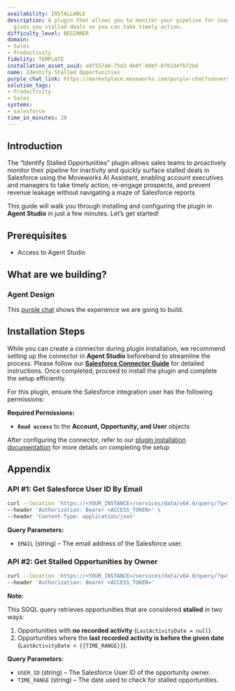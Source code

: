 ```yaml
---
availability: INSTALLABLE
description: A plugin that allows you to monitor your pipeline for inactivity and
  gives you stalled deals so you can take timely action.
difficulty_level: BEGINNER
domain:
- Sales
- Productivity
fidelity: TEMPLATE
installation_asset_uuid: a8f557a0-75d3-4b0f-88bf-8f01d4fb72bd
name: Identify Stalled Opportunities
purple_chat_link: https://marketplace.moveworks.com/purple-chat?conversation=%7B%22startTimestamp%22%3A%2211%3A43+AM%22%2C%22messages%22%3A%5B%7B%22role%22%3A%22user%22%2C%22parts%22%3A%5B%7B%22richText%22%3A%22%3Cp+xmlns%3D%5C%22http%3A%2F%2Fwww.w3.org%2F1999%2Fxhtml%5C%22%3EI+want+to+view+stalled+opportunities.%3C%2Fp%3E%22%7D%5D%7D%2C%7B%22role%22%3A%22assistant%22%2C%22parts%22%3A%5B%7B%22richText%22%3A%22%3Cp+xmlns%3D%5C%22http%3A%2F%2Fwww.w3.org%2F1999%2Fxhtml%5C%22%3EOkay%2C+I+can+help+with+that.+To+identify+stalled+opportunities+for+accounts+assigned+to+you%2C+please+specify+a+date+range+to+check+for+inactivity.%3C%2Fp%3E%22%7D%5D%7D%2C%7B%22role%22%3A%22user%22%2C%22parts%22%3A%5B%7B%22richText%22%3A%22%3Cp+xmlns%3D%5C%22http%3A%2F%2Fwww.w3.org%2F1999%2Fxhtml%5C%22%3ELast+quarter%3C%2Fp%3E%22%7D%5D%7D%2C%7B%22role%22%3A%22assistant%22%2C%22parts%22%3A%5B%7B%22reasoningSteps%22%3A%5B%7B%22status%22%3A%22success%22%2C%22richText%22%3A%22Successfully+extracted+date+range%3A+Last+quarter+%28Q1+2024%29.+Identified+target+accounts%3A+ACME%2C+Stark+Industries.%22%7D%2C%7B%22status%22%3A%22pending%22%2C%22richText%22%3A%22Searching+Salesforce+for+opportunities+related+to+ACME%2FStark+Industries+accounts+with+no+activity+during+Q1+2024.%22%7D%5D%7D%2C%7B%22richText%22%3A%22%3Cp+xmlns%3D%5C%22http%3A%2F%2Fwww.w3.org%2F1999%2Fxhtml%5C%22%3EHere+are+the+inactive+opportunities+for+%3Cb%3EACME+%26amp%3B+Stark+Industries+accounts%3C%2Fb%3E+from+the+last+quarter+%28Q1+2024%29%3A%3C%2Fp%3E%3Cul+xmlns%3D%5C%22http%3A%2F%2Fwww.w3.org%2F1999%2Fxhtml%5C%22%3E%3Cli%3E%3Cp%3E%3Cb%3EOpportunity%3A%3C%2Fb%3E+Stark+Industries+Software+Upgrade%3C%2Fp%3E%3Cul%3E%3Cli%3E%3Cb%3EType%3A%3C%2Fb%3E+Existing+Business+-+Upgrade%3C%2Fli%3E%3Cli%3E%3Cb%3ELead+Source%3A%3C%2Fb%3E+Website%3C%2Fli%3E%3Cli%3E%3Cb%3ECreated+Date%3A%3C%2Fb%3E+December+1%2C+2023%3C%2Fli%3E%3Cli%3E%3Cb%3EProducts%3A%3C%2Fb%3E+Software+License%2C+Implementation+Services%3C%2Fli%3E%3Cli%3E%3Cb%3ELast+Activity%3A%3C%2Fb%3E+January+10%2C+2024%3C%2Fli%3E%3Cli%3E%3Cb%3EStage%3A%3C%2Fb%3E+Proposal%2FPrice+Quote%3C%2Fli%3E%3Cli%3E%3Cb%3EARR%3A%3C%2Fb%3E+%24250%2C000%3C%2Fli%3E%3C%2Ful%3E%3C%2Fli%3E%3Cli%3E%3Cp%3E%3Cb%3EOpportunity%3A%3C%2Fb%3E+ACME+New+Product+Integration%3C%2Fp%3E%3Cul%3E%3Cli%3E%3Cb%3EType%3A%3C%2Fb%3E+New+Business%3C%2Fli%3E%3Cli%3E%3Cb%3ELead+Source%3A%3C%2Fb%3E+Referral%3C%2Fli%3E%3Cli%3E%3Cb%3ECreated+Date%3A%3C%2Fb%3E+January+15%2C+2024%3C%2Fli%3E%3Cli%3E%3Cb%3EProducts%3A%3C%2Fb%3E+Widget+X%2C+Consulting+Services%3C%2Fli%3E%3Cli%3E%3Cb%3ELast+Activity%3A%3C%2Fb%3E+February+5%2C+2024%3C%2Fli%3E%3Cli%3E%3Cb%3EStage%3A%3C%2Fb%3E+Qualification%3C%2Fli%3E%3Cli%3E%3Cb%3EARR%3A%3C%2Fb%3E+%24150%2C000%3C%2Fli%3E%3C%2Ful%3E%3C%2Fli%3E%3Cli%3E%3Cp%3E%3Cb%3EOpportunity%3A%3C%2Fb%3E+ACME+Service+Contract+Renewal%3C%2Fp%3E%3Cul%3E%3Cli%3E%3Cb%3EType%3A%3C%2Fb%3E+Existing+Business+-+Renewal%3C%2Fli%3E%3Cli%3E%3Cb%3ELead+Source%3A%3C%2Fb%3E+Proactive+Outreach%3C%2Fli%3E%3Cli%3E%3Cb%3ECreated+Date%3A%3C%2Fb%3E+February+1%2C+2023%3C%2Fli%3E%3Cli%3E%3Cb%3EProducts%3A%3C%2Fb%3E+Annual+Maintenance+Contract%3C%2Fli%3E%3Cli%3E%3Cb%3ELast+Activity%3A%3C%2Fb%3E+March+1%2C+2024%3C%2Fli%3E%3Cli%3E%3Cb%3EStage%3A%3C%2Fb%3E+Negotiation%2FReview%3C%2Fli%3E%3Cli%3E%3Cb%3EARR%3A%3C%2Fb%3E+%2475%2C000%3C%2Fli%3E%3C%2Ful%3E%3C%2Fli%3E%3C%2Ful%3E%22%7D%2C%7B%22citations%22%3A%5B%7B%22connectorName%22%3A%22salesforce%22%2C%22citationTitle%22%3A%22Stark+Industries+Software+Upgrade%22%7D%2C%7B%22connectorName%22%3A%22salesforce%22%2C%22citationTitle%22%3A%22ACME+New+Product+Integration%22%7D%2C%7B%22connectorName%22%3A%22salesforce%22%2C%22citationTitle%22%3A%22ACME+Service+Contract+Renewal%22%7D%5D%7D%5D%7D%5D%7D
solution_tags:
- Productivity
- Sales
systems:
- salesforce
time_in_minutes: 20
---
```


## Introduction

The “Identify Stalled Opportunities” plugin allows sales teams to proactively monitor their pipeline for inactivity and quickly surface stalled deals in Salesforce using the Moveworks AI Assistant, enabling account executives and managers to take timely action, re-engage prospects, and prevent revenue leakage without navigating a maze of Salesforce reports

This guide will walk you through installing and configuring the plugin in **Agent Studio** in just a few minutes. Let’s get started!

## **Prerequisites**

- Access to Agent Studio

## **What are we building?**

### Agent Design

This [purple chat](https://marketplace.moveworks.com/purple-chat?conversation=%7B%22startTimestamp%22%3A%2211%3A43+AM%22%2C%22messages%22%3A%5B%7B%22role%22%3A%22user%22%2C%22parts%22%3A%5B%7B%22richText%22%3A%22%3Cp+xmlns%3D%5C%22http%3A%2F%2Fwww.w3.org%2F1999%2Fxhtml%5C%22%3EI+want+to+view+stalled+opportunities.%3C%2Fp%3E%22%7D%5D%7D%2C%7B%22role%22%3A%22assistant%22%2C%22parts%22%3A%5B%7B%22richText%22%3A%22%3Cp+xmlns%3D%5C%22http%3A%2F%2Fwww.w3.org%2F1999%2Fxhtml%5C%22%3EOkay%2C+I+can+help+with+that.+To+identify+stalled+opportunities+for+accounts+assigned+to+you%2C+please+specify+a+date+range+to+check+for+inactivity.%3C%2Fp%3E%22%7D%5D%7D%2C%7B%22role%22%3A%22user%22%2C%22parts%22%3A%5B%7B%22richText%22%3A%22%3Cp+xmlns%3D%5C%22http%3A%2F%2Fwww.w3.org%2F1999%2Fxhtml%5C%22%3ELast+quarter%3C%2Fp%3E%22%7D%5D%7D%2C%7B%22role%22%3A%22assistant%22%2C%22parts%22%3A%5B%7B%22reasoningSteps%22%3A%5B%7B%22status%22%3A%22success%22%2C%22richText%22%3A%22Successfully+extracted+date+range%3A+Last+quarter+%28Q1+2024%29.+Identified+target+accounts%3A+ACME%2C+Stark+Industries.%22%7D%2C%7B%22status%22%3A%22pending%22%2C%22richText%22%3A%22Searching+Salesforce+for+opportunities+related+to+ACME%2FStark+Industries+accounts+with+no+activity+during+Q1+2024.%22%7D%5D%7D%2C%7B%22richText%22%3A%22%3Cp+xmlns%3D%5C%22http%3A%2F%2Fwww.w3.org%2F1999%2Fxhtml%5C%22%3EHere+are+the+inactive+opportunities+for+%3Cb%3EACME+%26amp%3B+Stark+Industries+accounts%3C%2Fb%3E+from+the+last+quarter+%28Q1+2024%29%3A%3C%2Fp%3E%3Cul+xmlns%3D%5C%22http%3A%2F%2Fwww.w3.org%2F1999%2Fxhtml%5C%22%3E%3Cli%3E%3Cp%3E%3Cb%3EOpportunity%3A%3C%2Fb%3E+Stark+Industries+Software+Upgrade%3C%2Fp%3E%3Cul%3E%3Cli%3E%3Cb%3EType%3A%3C%2Fb%3E+Existing+Business+-+Upgrade%3C%2Fli%3E%3Cli%3E%3Cb%3ELead+Source%3A%3C%2Fb%3E+Website%3C%2Fli%3E%3Cli%3E%3Cb%3ECreated+Date%3A%3C%2Fb%3E+December+1%2C+2023%3C%2Fli%3E%3Cli%3E%3Cb%3EProducts%3A%3C%2Fb%3E+Software+License%2C+Implementation+Services%3C%2Fli%3E%3Cli%3E%3Cb%3ELast+Activity%3A%3C%2Fb%3E+January+10%2C+2024%3C%2Fli%3E%3Cli%3E%3Cb%3EStage%3A%3C%2Fb%3E+Proposal%2FPrice+Quote%3C%2Fli%3E%3Cli%3E%3Cb%3EARR%3A%3C%2Fb%3E+%24250%2C000%3C%2Fli%3E%3C%2Ful%3E%3C%2Fli%3E%3Cli%3E%3Cp%3E%3Cb%3EOpportunity%3A%3C%2Fb%3E+ACME+New+Product+Integration%3C%2Fp%3E%3Cul%3E%3Cli%3E%3Cb%3EType%3A%3C%2Fb%3E+New+Business%3C%2Fli%3E%3Cli%3E%3Cb%3ELead+Source%3A%3C%2Fb%3E+Referral%3C%2Fli%3E%3Cli%3E%3Cb%3ECreated+Date%3A%3C%2Fb%3E+January+15%2C+2024%3C%2Fli%3E%3Cli%3E%3Cb%3EProducts%3A%3C%2Fb%3E+Widget+X%2C+Consulting+Services%3C%2Fli%3E%3Cli%3E%3Cb%3ELast+Activity%3A%3C%2Fb%3E+February+5%2C+2024%3C%2Fli%3E%3Cli%3E%3Cb%3EStage%3A%3C%2Fb%3E+Qualification%3C%2Fli%3E%3Cli%3E%3Cb%3EARR%3A%3C%2Fb%3E+%24150%2C000%3C%2Fli%3E%3C%2Ful%3E%3C%2Fli%3E%3Cli%3E%3Cp%3E%3Cb%3EOpportunity%3A%3C%2Fb%3E+ACME+Service+Contract+Renewal%3C%2Fp%3E%3Cul%3E%3Cli%3E%3Cb%3EType%3A%3C%2Fb%3E+Existing+Business+-+Renewal%3C%2Fli%3E%3Cli%3E%3Cb%3ELead+Source%3A%3C%2Fb%3E+Proactive+Outreach%3C%2Fli%3E%3Cli%3E%3Cb%3ECreated+Date%3A%3C%2Fb%3E+February+1%2C+2023%3C%2Fli%3E%3Cli%3E%3Cb%3EProducts%3A%3C%2Fb%3E+Annual+Maintenance+Contract%3C%2Fli%3E%3Cli%3E%3Cb%3ELast+Activity%3A%3C%2Fb%3E+March+1%2C+2024%3C%2Fli%3E%3Cli%3E%3Cb%3EStage%3A%3C%2Fb%3E+Negotiation%2FReview%3C%2Fli%3E%3Cli%3E%3Cb%3EARR%3A%3C%2Fb%3E+%2475%2C000%3C%2Fli%3E%3C%2Ful%3E%3C%2Fli%3E%3C%2Ful%3E%22%7D%2C%7B%22citations%22%3A%5B%7B%22connectorName%22%3A%22salesforce%22%2C%22citationTitle%22%3A%22Stark+Industries+Software+Upgrade%22%7D%2C%7B%22connectorName%22%3A%22salesforce%22%2C%22citationTitle%22%3A%22ACME+New+Product+Integration%22%7D%2C%7B%22connectorName%22%3A%22salesforce%22%2C%22citationTitle%22%3A%22ACME+Service+Contract+Renewal%22%7D%5D%7D%5D%7D%5D%7D) shows the experience we are going to build.

## Installation Steps

While you can create a connector during plugin installation, we recommend setting up the connector in **Agent Studio** beforehand to streamline the process. Please follow our [**Salesforce Connector Guide**](https://marketplace.moveworks.com/connectors/salesforce?hist=home%2Cplgn.salesforce-create-campaign-inside-account%2Cbrws#how-to-implement) for detailed instructions. Once completed, proceed to install the plugin and complete the setup efficiently.

For this plugin, ensure the Salesforce integration user has the following permissions:

**Required Permissions:**

- **`Read access`** to the **Account, Opportunity, and User** objects

After configuring the connector, refer to our [plugin installation documentation](https://help.moveworks.com/docs/ai-agent-marketplace-installation) for more details on completing the setup

## **Appendix**

### **API #1: Get Salesforce User ID By Email**

```bash
curl --location 'https://<YOUR_INSTANCE>/services/data/v64.0/query/?q=SELECT+Id%2C+Name%2C+Email+FROM+User+WHERE+Email%3D%27{{EMAIL}}%27' \
--header 'Authorization: Bearer <ACCESS_TOKEN>' \
--header 'Content-Type: application/json'
```

**Query Parameters:**

- `EMAIL` (string) – The email address of the Salesforce user.

### **API #2: Get Stalled Opportunities by Owner**

```bash
curl --location 'https://<YOUR_INSTANCE>/services/data/v64.0/query/?q=SELECT+Id%2C+Name%2C+Type%2C+LeadSource%2C+CreatedDate%2C+StageName%2C+Amount%2C+LastActivityDate%2C+Account.Name%2C+IsClosed%2C+OwnerId%2C+Owner.Id%2C+Owner.Name%2C+(SELECT+Product2.Name%2C+Quantity%2C+TotalPrice+FROM+OpportunityLineItems)+FROM+Opportunity+WHERE+IsClosed%3Dfalse+AND+OwnerId%3D%27{{USER_ID }}%27+AND+(LastActivityDate%3C{{TIME_RANGE}}+OR+LastActivityDate+%3D+null)' \
--header 'Authorization: Bearer <ACCESS_TOKEN>'
```

**Note:**

This SOQL query retrieves opportunities that are considered **stalled** in two ways:

1. Opportunities with **no recorded activity** (`LastActivityDate = null`).
2. Opportunities where the **last recorded activity is before the given date** (`LastActivityDate < {{TIME_RANGE}}`).

**Query Parameters:**

- `USER_ID` (string) – The Salesforce User ID of the opportunity owner.
- `TIME_RANGE` (string) – The date used to check for stalled opportunities.
